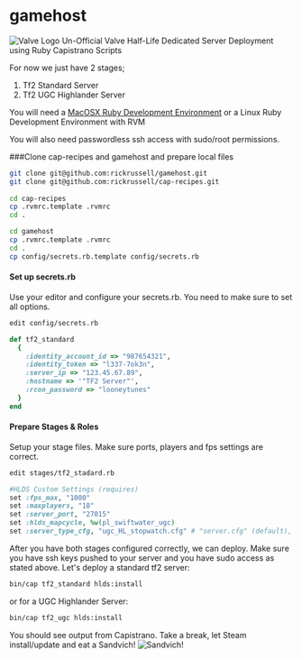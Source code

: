 gamehost
========
![Valve Logo](http://valvesoftware.com/images/header_logo.png) Un-Official Valve Half-Life Dedicated Server Deployment using Ruby Capistrano Scripts


For now we just have 2 stages;

1. Tf2 Standard Server
2. Tf2 UGC Highlander Server

You will need a [MacOSX Ruby Development Environment](https://github.com/rickrussell/cap-recipes/wiki/Mac-osx-ruby-development-environment) or a Linux Ruby Development Environment with RVM

You will also need passwordless ssh access with sudo/root permissions.  

###Clone cap-recipes and gamehost and prepare local files

```bash
git clone git@github.com:rickrussell/gamehost.git
git clone git@github.com:rickrussell/cap-recipes.git
  
cd cap-recipes
cp .rvmrc.template .rvmrc
cd .

cd gamehost
cp .rvmrc.template .rvmrc
cd .
cp config/secrets.rb.template config/secrets.rb
```
#### Set up secrets.rb
Use your editor and configure your secrets.rb.  You need to make sure to set all options.  
```bash
edit config/secrets.rb
```
```ruby
def tf2_standard
  {
    :identity_account_id => "987654321",
    :identity_token => "l337-7ok3n",
    :server_ip => "123.45.67.89",
    :hostname => '"TF2 Server"',
    :rcon_password => "looneytunes"
  }
end
```
#### Prepare Stages & Roles
Setup your stage files. Make sure ports, players and fps settings are correct.
```bash
edit stages/tf2_stadard.rb
```
```ruby
#HLDS Custom Settings (requires)
set :fps_max, "1000"
set :maxplayers, "18"
set :server_port, "27015"
set :hlds_mapcycle, %w(pl_swiftwater_ugc)
set :server_type_cfg, "ugc_HL_stopwatch.cfg" # "server.cfg" (default), "ugc_HL_standard" (standard), "ugc_HL_koth.cfg" (King of the Hill), "ugc_HL_dom.cfg" (Domination), "ugc_HL_ctf.cfg" (CTF)
```
After you have both stages configured correctly, we can deploy.  Make sure you have ssh keys pushed to your server and you have sudo access as stated above.
Let's deploy a standard tf2 server:
```bash
bin/cap tf2_standard hlds:install
```
or for a UGC Highlander Server:
```bash
bin/cap tf2_ugc hlds:install
```
You should see output from Capistrano.  Take a break, let Steam install/update and eat a Sandvich! ![Sandvich!](http://wiki.teamfortress.com/w/images/thumb/9/95/Sandvich.png/250px-Sandvich.png)

